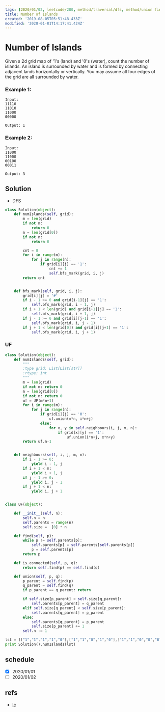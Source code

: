```yaml
---
tags: [2020/01/02, leetcode/200, method/traversal/dfs, method/union find]
title: Number of Islands
created: '2019-08-05T05:51:48.433Z'
modified: '2020-01-01T14:17:41.424Z'
---
```


# Number of Islands

Given a 2d grid map of '1's (land) and '0's (water), count the number of islands. An island is surrounded by water and is formed by connecting adjacent lands horizontally or vertically. You may assume all four edges of the grid are all surrounded by water.

### Example 1:

```
Input:
11110
11010
11000
00000

Output: 1
```

### Example 2:

```
Input:
11000
11000
00100
00011

Output: 3
```

## Solution

* DFS

```python
class Solution(object):
    def numIslands(self, grid):
        m = len(grid)
        if not m:
            return 0
        n = len(grid[0])
        if not n:
            return 0

        cnt = 0
        for i in range(m):
            for j in range(n):
                if grid[i][j] == '1':
                    cnt += 1
                    self.bfs_mark(grid, i, j)
        return cnt


    def bfs_mark(self, grid, i, j):
        grid[i][j] = '#'
        if i - 1 >= 0 and grid[i-1][j] == '1':
            self.bfs_mark(grid, i - 1, j)
        if i + 1 < len(grid) and grid[i+1][j] == '1':
            self.bfs_mark(grid, i + 1, j)
        if j - 1 >= 0 and grid[i][j-1] == '1':
            self.bfs_mark(grid, i, j - 1)
        if j + 1 < len(grid[0]) and grid[i][j+1] == '1':
            self.bfs_mark(grid, i, j + 1)
```


### UF


```python
class Solution(object):
    def numIslands(self, grid):
        """
        :type grid: List[List[str]]
        :rtype: int
        """
        m = len(grid)
        if not m: return 0
        n = len(grid[0])
        if not n: return 0
        uf = UF(m*n+1)
        for i in range(m):
            for j in range(n):
                if grid[i][j] == '0':
                    uf.union(m*n, i*n+j)
                else:
                    for x, y in self.neighbours(i, j, m, n):
                        if grid[x][y] == '1':
                            uf.union(i*n+j, x*n+y)
        return uf.n-1


    def neighbours(self, i, j, m, n):
        if i - 1 >= 0:
            yield i - 1, j
        if i + 1 < m:
            yield i + 1, j
        if j - 1 >= 0:
            yield i, j - 1
        if j + 1 < n:
            yield i, j + 1


class UF(object):

    def __init__(self, n):
        self.n = n
        self.parents = range(n)
        self.size =  [0] * n

    def find(self, p):
        while p != self.parents[p]:
            self.parents[p] = self.parents[self.parents[p]]
            p = self.parents[p]
        return p

    def is_connected(self, p, q):
        return self.find(p) == self.find(q)

    def union(self, p, q):
        p_parent = self.find(p)
        q_parent = self.find(q)
        if p_parent == q_parent: return

        if self.size[p_parent] < self.size[q_parent]:
            self.parents[p_parent] = q_parent
        elif self.size[q_parent] < self.size[p_parent]:
            self.parents[q_parent] = p_parent
        else:
            self.parents[q_parent] = p_parent
            self.size[p_parent] += 1
        self.n -= 1

lst = [["1","1","1","1","0"],["1","1","0","1","0"],["1","1","0","0","0"],["0","0","0","0","0"]]
print Solution().numIslands(lst)
```

## schedule 

* [x] 2020/01/01
* [ ] 2020/01/02

## refs

* [lc](https://leetcode.com/problems/number-of-islands/)
